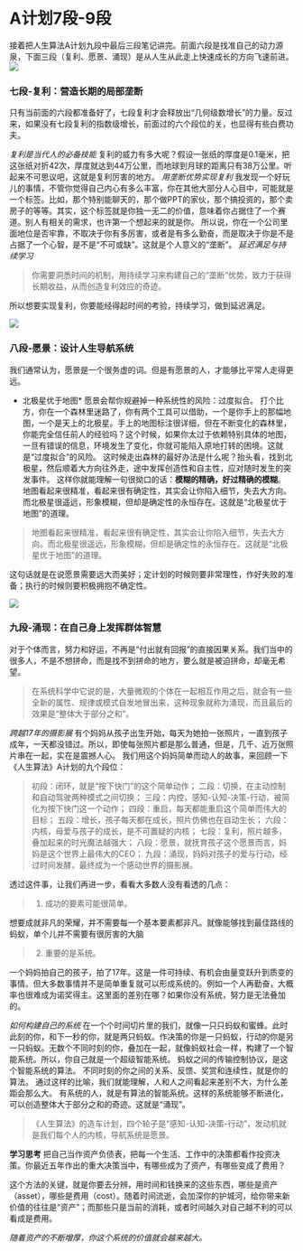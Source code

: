 # A计划7段-9段

接着把人生算法A计划九段中最后三段笔记讲完。前面六段是找准自己的动力源泉，下面三段（复利、愿景、涌现）是从人生从此走上快速成长的方向飞速前进。
![](https://upload-images.jianshu.io/upload_images/3061147-28b79dbfdf21895a.png?imageMogr2/auto-orient/strip%7CimageView2/2/w/1240)
### 七段-复利：营造长期的局部垄断
只有当前面的六段都准备好了，七段复利才会释放出“几何级数增长”的力量。反过来，如果没有七段复利的指数级增长，前面过的六个段位的关，也显得有些白费功夫。

*复利是当代人的必备技能*
复利的威力有多大呢？假设一张纸的厚度是0.1毫米，把这张纸对折42次，厚度就达到44万公里，而地球到月球的距离只有38万公里。听起来不可思议吧，这就是复利厉害的地方。
*用垄断优势实现复利*
我发现一个好玩儿的事情，不管你觉得自己内心有多么丰富，你在其他大部分人心目中，可能就是一个标签。比如，那个特别能聊天的，那个做PPT的家伙，那个搞投资的，那个卖房子的等等。其实，这个标签就是你独一无二的价值，意味着你占据住了一个赛道。别人有相关的需求，也许第一个想起来的就是你。
所以说，你在一个公司里面地位是否牢靠，不取决于你有多厉害，或者是有多么勤奋，而是取决于你是不是占据了一个心智，是不是“不可或缺”。这就是个人意义的“垄断”。
*延迟满足与持续学习*
> 你需要洞悉时间的机制，用持续学习来构建自己的“垄断”优势，致力于获得长期收益，从而创造复利效应的奇迹。

所以想要实现复利，你要能经得起时间的考验，持续学习，做到延迟满足。

![](https://upload-images.jianshu.io/upload_images/3061147-3d483f75e10502a4.png?imageMogr2/auto-orient/strip%7CimageView2/2/w/1240)
### 八段-愿景：设计人生导航系统
我们通常认为，愿景是一个很务虚的词。但是有愿景的人，才能够比平常人走得更远。
* 北极星优于地图*
愿景会帮你规避掉一种系统性的风险：过度拟合。
打个比方，你在一个森林里迷路了，你有两个工具可以借助，一个是你手上的那幅地图，一个是天上的北极星。手上的地图标注很详细，但在不断变化的森林里，你能完全信任前人的经验吗？这个时候，如果你太过于依赖特别具体的地图，一旦有错误的信息，环境发生了变化，你就可能陷入原地打转的困境。这就是“过度拟合”的风险。
这时候走出森林的最好办法是什么呢？抬头看，找到北极星，然后顺着大方向往外走，途中发挥创造性和自主性，应对随时发生的突发事件。
这样你就能理解一句很拗口的话：**模糊的精确，好过精确的模糊**。
地图看起来很精准，看起来很有确定性，其实会让你陷入细节，失去大方向。而北极星很遥远，形象模糊，但却是确定性的永恒存在。这就是“北极星优于地图”的道理。

> 地图看起来很精准，看起来很有确定性，其实会让你陷入细节，失去大方向。而北极星很遥远，形象模糊，但却是确定性的永恒存在。这就是“北极星优于地图”的道理。

这句话就是在说愿景需要远大而美好；定计划的时候则要非常理性，作好失败的准备；执行的时候则要积极拥抱不确定性。

![](https://upload-images.jianshu.io/upload_images/3061147-4661758e415b2a5a.png?imageMogr2/auto-orient/strip%7CimageView2/2/w/1240)

### 九段-涌现：在自己身上发挥群体智慧
对于个体而言，努力和好运，不再是“付出就有回报”的直接因果关系。我们当中的很多人，不是不想拼命，而是找不到拼命的地方，要么就是被迫拼命，却毫无希望。

>在系统科学中它说的是，大量微观的个体在一起相互作用之后，就会有一些全新的属性、规律或模式自发地冒出来，这种现象就称为涌现，而且最后的效果是“整体大于部分之和”。

*跨越17年的摄影展*
有个妈妈从孩子出生开始，每天为她拍一张照片，一直到孩子成年，一天都没错过。所以，即使每张照片都是那么普通，但是，几千、近万张照片串在一起，实在是震撼人心。
我们用这个妈妈简单而动人的故事，来回顾一下《人生算法》A计划的九个段位：
>初段：闭环，就是“按下快门”的这个简单动作；
>二段：切换，在主动控制和自动驾驶两种模式之间切换；
>三段：内控，感知-认知-决策-行动，被简化为按下快门这一个动作；
>四段：重启，每天都能重启这个简单而伟大的目标；
>五段：增长，孩子每天都在成长，照片仿佛也在自动生长；
>六段：内核，母爱与孩子的成长，是不可置疑的内核；
>七段：复利，照片越多，叠加起来的时光魔法越强大；
>八段：愿景，就抚育孩子这个愿景而言，妈妈是这个世界上最伟大的CEO；
九段：涌现，妈妈对孩子的爱与行动，经过时间发酵，最终成为一个感动世界的摄影展。

透过这件事，让我们再进一步，看看大多数人没有看透的几点：
>1. 成功的要素可能很简单。

想要成就非凡的荣耀，并不需要每一个基本要素都非凡。就像能够找到最佳路线的蚂蚁，单个儿并不需要有很厉害的大脑
>2. 重要的是系统。

一个妈妈拍自己的孩子，拍了17年。这是一件可持续、有机会由量变跃升到质变的事情。但大多数事情并不是简单重复就可以形成系统的。例如一个人再勤奋，大概率也很难成为诺奖得主。这里面的差别在哪？如果你没有系统，努力是无法叠加的。

*如何构建自己的系统*
在一个个时间切片里的我们，就像一只只蚂蚁和蜜蜂。此时此刻的你，和下一秒的你，就是两只蚂蚁。作决策的你是一只蚂蚁，行动的你是另一只蚂蚁。无数个不同时刻的你，叠加在一起，就像蚂蚁社会一样，构建了一个智能系统。所以，你自己就是一个超级智能系统。
蚂蚁之间的传输控制协议，是这个智能系统的算法。 不同时刻的你之间的关系、反馈、奖赏和连续性，就是你的算法。
通过这样的比喻，我们就能理解，人和人之间看起来差别不大，为什么差距会那么大。
有系统的人，就是有算法的智能系统。这样的系统能够不断进化，可以创造整体大于部分之和的奇迹。这就是“涌现”。

>《人生算法》的造车计划，四个轮子是“感知-认知-决策-行动”，发动机就是我们每个人的内核，导航系统是愿景。

**学习思考**
把自己当作资产负债表，把每一个生活、工作中的决策都看作投资决策。你最近五年作出的重大决策当中，有哪些成为了资产，有哪些变成了费用？

这个方法的关键，就是你要去分辨，用时间和钱换来的这些东西，哪些是资产（asset），哪些是费用（cost）。随着时间流逝，会加深你的护城河，给你带来新价值的往往是“资产”；而那些只是当前的消耗，或者时间越久对自己越不利的可以看成是费用。

*随着资产的不断增厚，你这个系统的价值就会越来越大。*

